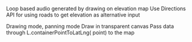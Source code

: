 Loop based audio generated by drawing on elevation map
	Use Directions API for using roads to get elevation as alternative input

Drawing mode, panning mode
	Draw in transparent canvas
	Pass data through L.containerPointToLatLng(<Point> point) to the map
	